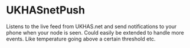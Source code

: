 UKHASnetPush
==================

Listens to the live feed from UKHAS.net and send notifications to your phone when your node is seen. Could easily be extended to handle more events. Like temperature going above a certain threshold etc.
